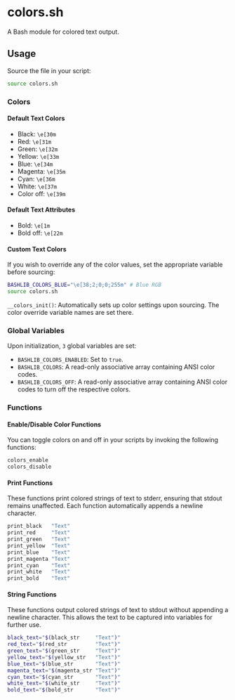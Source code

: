 # colors.sh

A Bash module for colored text output.

## Usage

Source the file in your script:

```bash
source colors.sh
```

### Colors

#### Default Text Colors

- Black: `\e[30m`
- Red: `\e[31m`
- Green: `\e[32m`
- Yellow: `\e[33m`
- Blue: `\e[34m`
- Magenta: `\e[35m`
- Cyan: `\e[36m`
- White: `\e[37m`
- Color off: `\e[39m`

#### Default Text Attributes

- Bold: `\e[1m`
- Bold off: `\e[22m`

#### Custom Text Colors

If you wish to override any of the color values, set the appropriate variable
before sourcing:

```bash
BASHLIB_COLORS_BLUE="\e[38;2;0;0;255m" # Blue RGB
source colors.sh
```

`__colors_init()`: Automatically sets up color settings upon sourcing. The
                   color override variable names are set there.

### Global Variables

Upon initialization, `3` global variables are set:

- `BASHLIB_COLORS_ENABLED`: Set to `true`.
- `BASHLIB_COLORS`: A read-only associative array containing ANSI color codes.
- `BASHLIB_COLORS_OFF`: A read-only associative array containing ANSI color
                        codes to turn off the respective colors.

### Functions

#### Enable/Disable Color Functions

You can toggle colors on and off in your scripts by invoking the following
functions:

```bash
colors_enable
colors_disable
```

#### Print Functions

These functions print colored strings of text to stderr, ensuring that stdout
remains unaffected. Each function automatically appends a newline character.

```bash
print_black   "Text"
print_red     "Text"
print_green   "Text"
print_yellow  "Text"
print_blue    "Text"
print_magenta "Text"
print_cyan    "Text"
print_white   "Text"
print_bold    "Text"
```

#### String Functions

These functions output colored strings of text to stdout without appending a
newline character. This allows the text to be captured into variables for
further use.

```bash
black_text="$(black_str     "Text")"
red_text="$(red_str         "Text")"
green_text="$(green_str     "Text")"
yellow_text="$(yellow_str   "Text")"
blue_text="$(blue_str       "Text")"
magenta_text="$(magenta_str "Text")"
cyan_text="$(cyan_str       "Text")"
white_text="$(white_str     "Text")"
bold_text="$(bold_str       "Text")"
```
